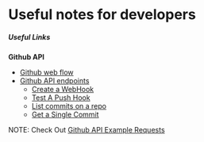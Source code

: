 # Useful notes for developers

##### Useful Links

**Github API**

- [Github web flow](https://developer.github.com/apps/building-oauth-apps/authorizing-oauth-apps/#web-application-flow)
- [Github API endpoints](https://developer.github.com/v3/apps/available-endpoints/)
    - [Create a WebHook](https://developer.github.com/v3/orgs/hooks/#create-a-hook)
    - [Test A Push Hook](https://developer.github.com/v3/repos/hooks/#test-a-push-hook)
    - [List commits on a repo](https://developer.github.com/v3/repos/commits/#list-commits-on-a-repository)
    - [Get a Single Commit](https://developer.github.com/v3/repos/commits/#get-a-single-commit)

NOTE: Check Out [Github API Example Requests](/misc/github-api-examples/requests.md)

